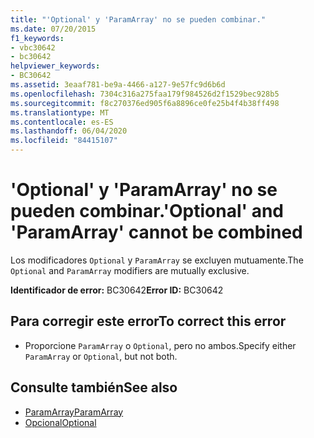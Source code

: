 ```yaml
---
title: "'Optional' y 'ParamArray' no se pueden combinar."
ms.date: 07/20/2015
f1_keywords:
- vbc30642
- bc30642
helpviewer_keywords:
- BC30642
ms.assetid: 3eaaf781-be9a-4466-a127-9e57fc9d6b6d
ms.openlocfilehash: 7304c316a275faa179f984526d2f1529bec928b5
ms.sourcegitcommit: f8c270376ed905f6a8896ce0fe25b4f4b38ff498
ms.translationtype: MT
ms.contentlocale: es-ES
ms.lasthandoff: 06/04/2020
ms.locfileid: "84415107"
---
```

# <a name="optional-and-paramarray-cannot-be-combined"></a><span data-ttu-id="b54e0-102">'Optional' y 'ParamArray' no se pueden combinar.</span><span class="sxs-lookup"><span data-stu-id="b54e0-102">'Optional' and 'ParamArray' cannot be combined</span></span>
<span data-ttu-id="b54e0-103">Los modificadores `Optional` y `ParamArray` se excluyen mutuamente.</span><span class="sxs-lookup"><span data-stu-id="b54e0-103">The `Optional` and `ParamArray` modifiers are mutually exclusive.</span></span>  
  
 <span data-ttu-id="b54e0-104">**Identificador de error:** BC30642</span><span class="sxs-lookup"><span data-stu-id="b54e0-104">**Error ID:** BC30642</span></span>  
  
## <a name="to-correct-this-error"></a><span data-ttu-id="b54e0-105">Para corregir este error</span><span class="sxs-lookup"><span data-stu-id="b54e0-105">To correct this error</span></span>  
  
- <span data-ttu-id="b54e0-106">Proporcione `ParamArray` o `Optional`, pero no ambos.</span><span class="sxs-lookup"><span data-stu-id="b54e0-106">Specify either `ParamArray` or `Optional`, but not both.</span></span>  
  
## <a name="see-also"></a><span data-ttu-id="b54e0-107">Consulte también</span><span class="sxs-lookup"><span data-stu-id="b54e0-107">See also</span></span>

- [<span data-ttu-id="b54e0-108">ParamArray</span><span class="sxs-lookup"><span data-stu-id="b54e0-108">ParamArray</span></span>](../language-reference/modifiers/paramarray.md)
- [<span data-ttu-id="b54e0-109">Opcional</span><span class="sxs-lookup"><span data-stu-id="b54e0-109">Optional</span></span>](../language-reference/modifiers/optional.md)
